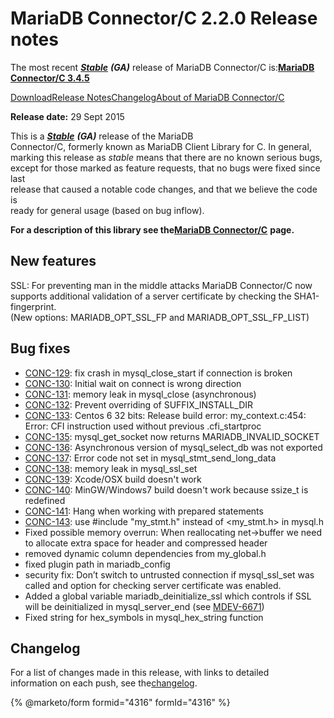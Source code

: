 # MariaDB Connector/C 2.2.0 Release notes

The most recent [_**Stable**_](../../../mariadb-release-criteria.md) _**(GA)**_ release of MariaDB Connector/C is:[**MariaDB Connector/C 3.4.5**](../mariadb-connector-c-3-4-release-notes/mariadb-connector-c-3-4-5-release-notes.md)

[Download](https://downloads.mariadb.org/connector-c/2.2.0)[Release Notes](mariadb-connector-c-220-release-notes.md)[Changelog](../changelogs/mariadb-connector-c-22-changelogs/mariadb-connector-c-220-changelog.md)[About of MariaDB Connector/C](https://github.com/mariadb-corporation/docs-release-notes/blob/test/en/about-mariadb-connector-c/README.md)

**Release date:** 29 Sept 2015

This is a [_**Stable**_](../../../mariadb-release-criteria.md) _**(GA)**_ release of the MariaDB\
Connector/C, formerly known as MariaDB Client Library for C. In general,\
marking this release as _stable_ means that there are no known serious bugs,\
except for those marked as feature requests, that no bugs were fixed since last\
release that caused a notable code changes, and that we believe the code is\
ready for general usage (based on bug inflow).

**For a description of this library see the**[**MariaDB Connector/C**](https://app.gitbook.com/s/CjGYMsT2MVP4nd3IyW2L/mariadb-connector-c) **page.**

## New features

SSL: For preventing man in the middle attacks MariaDB Connector/C now supports additional validation of a server certificate by checking the SHA1-fingerprint.\
(New options: MARIADB\_OPT\_SSL\_FP and MARIADB\_OPT\_SSL\_FP\_LIST)

## Bug fixes

* [CONC-129](https://jira.mariadb.org/browse/CONC-129): fix crash in mysql\_close\_start if connection is broken
* [CONC-130](https://jira.mariadb.org/browse/CONC-130): Initial wait on connect is wrong direction
* [CONC-131](https://jira.mariadb.org/browse/CONC-131): memory leak in mysql\_close (asynchronous)
* [CONC-132](https://jira.mariadb.org/browse/CONC-132): Prevent overriding of SUFFIX\_INSTALL\_DIR
* [CONC-133](https://jira.mariadb.org/browse/CONC-133): Centos 6 32 bits: Release build error: my\_context.c:454: Error: CFI instruction used without previous .cfi\_startproc
* [CONC-135](https://jira.mariadb.org/browse/CONC-135): mysql\_get\_socket now returns MARIADB\_INVALID\_SOCKET
* [CONC-136](https://jira.mariadb.org/browse/CONC-136): Asynchronous version of mysql\_select\_db was not exported
* [CONC-137](https://jira.mariadb.org/browse/CONC-137): Error code not set in mysql\_stmt\_send\_long\_data
* [CONC-138](https://jira.mariadb.org/browse/CONC-138): memory leak in mysql\_ssl\_set
* [CONC-139](https://jira.mariadb.org/browse/CONC-139): Xcode/OSX build doesn't work
* [CONC-140](https://jira.mariadb.org/browse/CONC-140): MinGW/Windows7 build doesn't work because ssize\_t is redefined
* [CONC-141](https://jira.mariadb.org/browse/CONC-141): Hang when working with prepared statements
* [CONC-143](https://jira.mariadb.org/browse/CONC-143): use #include "my\_stmt.h" instead of \<my\_stmt.h> in mysql.h
* Fixed possible memory overrun: When reallocating net->buffer we need to allocate extra space for header and compressed header
* removed dynamic column dependencies from my\_global.h
* fixed plugin path in mariadb\_config
* security fix: Don’t switch to untrusted connection if mysql\_ssl\_set was called and option for checking server certificate was enabled.
* Added a global variable mariadb\_deinitialize\_ssl which controls if SSL will be deinitialized in mysql\_server\_end (see [MDEV-6671](https://jira.mariadb.org/browse/MDEV-6671))
* Fixed string for hex\_symbols in mysql\_hex\_string function

## Changelog

For a list of changes made in this release, with links to detailed\
information on each push, see the[changelog](../changelogs/mariadb-connector-c-22-changelogs/mariadb-connector-c-220-changelog.md).

{% @marketo/form formid="4316" formId="4316" %}
